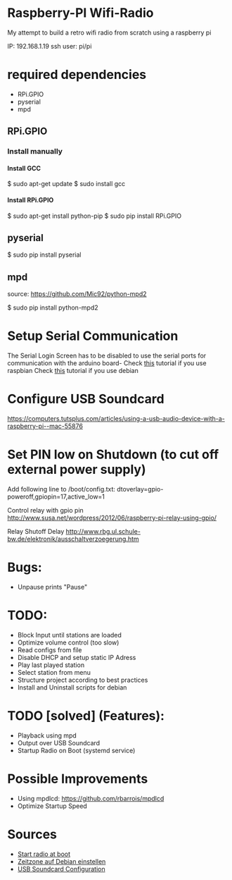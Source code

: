 # Raspberry-PI Wifi-Radio
My attempt to build a retro wifi radio from scratch using a raspberry pi

IP: 192.168.1.19
ssh user: pi/pi

# required dependencies 

- RPi.GPIO
- pyserial
- mpd

## RPi.GPIO

### Install manually
#### Install GCC
$ sudo apt-get update
$ sudo install gcc

#### Install RPi.GPIO
$ sudo apt-get install python-pip 
$ sudo pip install RPi.GPIO

## pyserial
$ sudo pip install pyserial

## mpd
source: https://github.com/Mic92/python-mpd2

$ sudo pip install python-mpd2

# Setup Serial Communication
The Serial Login Screen has to be disabled to use the serial ports for communication with the arduino board-
Check [this](http://www.instructables.com/id/Read-and-write-from-serial-port-with-Raspberry-Pi/) tutorial if you use raspbian
Check [this](http://www.hobbytronics.co.uk/raspberry-pi-serial-port) tutorial if you use debian


# Configure USB Soundcard
https://computers.tutsplus.com/articles/using-a-usb-audio-device-with-a-raspberry-pi--mac-55876

# Set PIN low on Shutdown (to cut off external power supply)
Add following line to /boot/config.txt:
dtoverlay=gpio-poweroff,gpiopin=17,active_low=1

Control relay with gpio pin
http://www.susa.net/wordpress/2012/06/raspberry-pi-relay-using-gpio/

Relay Shutoff Delay
http://www.rbg.ul.schule-bw.de/elektronik/ausschaltverzoegerung.htm

# Bugs:
* Unpause prints "Pause"

# TODO:
* Block Input until stations are loaded
* Optimize volume control (too slow)
* Read configs from file
* Disable DHCP and setup static IP Adress
* Play last played station
* Select station from menu
* Structure project according to best practices
* Install and Uninstall scripts for debian

# TODO [solved] (Features):
* Playback using mpd
* Output over USB Soundcard
* Startup Radio on Boot (systemd service)


# Possible Improvements
* Using mpdlcd: https://github.com/rbarrois/mpdlcd
* Optimize Startup Speed

# Sources
* [Start radio at boot](https://www.raspberrypi-spy.co.uk/2015/10/how-to-autorun-a-python-script-on-boot-using-systemd/)
* [Zeitzone auf Debian einstellen](https://d0m.me/2008/07/21/debian-linux-zeitzone-und-uhr-umstellen-deutschlandgermany/)
* [USB Soundcard Configuration](https://computers.tutsplus.com/articles/using-a-usb-audio-device-with-a-raspberry-pi--mac-55876)